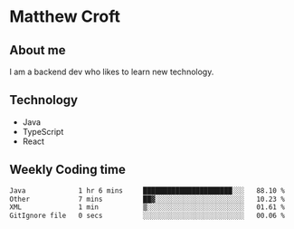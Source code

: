# Matthew Croft

## About me
I am a backend dev who likes to learn new technology. 

## Technology
- Java
- TypeScript
- React

## Weekly Coding time
<!--START_SECTION:waka-->

```txt
Java             1 hr 6 mins     ██████████████████████░░░   88.10 %
Other            7 mins          ██▓░░░░░░░░░░░░░░░░░░░░░░   10.23 %
XML              1 min           ▒░░░░░░░░░░░░░░░░░░░░░░░░   01.61 %
GitIgnore file   0 secs          ░░░░░░░░░░░░░░░░░░░░░░░░░   00.06 %
```

<!--END_SECTION:waka-->
